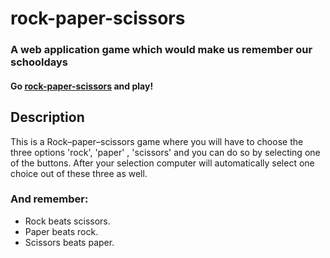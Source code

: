 # rock-paper-scissors

### A web application game which would make us remember our schooldays

#### Go [rock-paper-scissors](https://yedzinovich.github.io/rock-paper-scissors/) and play!

## Description 

This is a Rock–paper–scissors game where you will have to choose the three options 'rock', 'paper' , 'scissors' and you can do so by selecting one of the buttons. After your selection computer will automatically select one choice out of these three as well. 

### And remember: 
<ul>
  <li>Rock beats scissors.</li>
  <li>Paper beats rock.</li>
  <li>Scissors beats paper.</li>
</ul>



